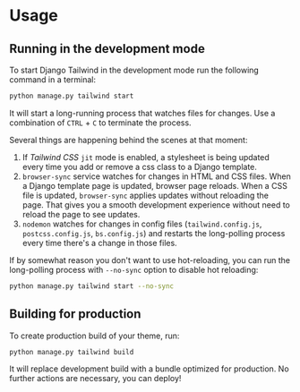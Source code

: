 # Usage

## Running in the development mode

To start Django Tailwind in the development mode run the following command in a terminal:
```bash
python manage.py tailwind start
```

It will start a long-running process that watches files for changes. Use a combination of `CTRL` + `C` to terminate the process.

Several things are happening behind the scenes at that moment:

1. If *Tailwind CSS* `jit` mode is enabled, a stylesheet is being updated every time you add or remove a css class to a Django template.
2. `browser-sync` service watches for changes in HTML and CSS files. When a Django template page is updated, browser page reloads. When a CSS file is updated, `browser-sync` applies updates without reloading the page. That gives you a smooth development experience without need to reload the page to see updates.
3. `nodemon` watches for changes in config files (`tailwind.config.js`, `postcss.config.js`, `bs.config.js`) and restarts the long-polling process every time there's a change in those files.

If by somewhat reason you don't want to use hot-reloading, you can run the long-polling process with `--no-sync` option to disable hot reloading:

```bash
python manage.py tailwind start --no-sync
```

## Building for production

To create production build of your theme, run:

```bash
python manage.py tailwind build
```

It will replace development build with a bundle optimized for production. No further actions are necessary, you can deploy!

